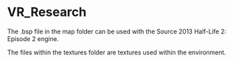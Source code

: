 # VR_Research

The .bsp file in the map folder can be used with the Source 2013 Half-Life 2: Episode 2 engine.

The files within the textures folder are textures used within the environment.
